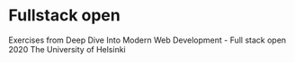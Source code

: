 # Fullstack open
Exercises from Deep Dive Into Modern Web Development - Full stack open 2020
The University of Helsinki
